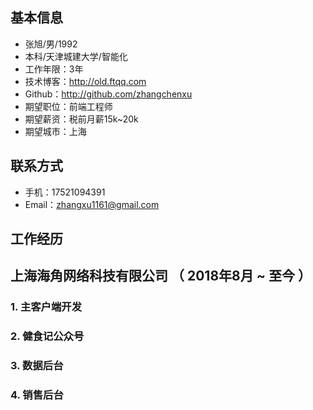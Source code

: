 ##  基本信息

 - 张旭/男/1992
 - 本科/天津城建大学/智能化
 - 工作年限：3年
 - 技术博客：http://old.ftqq.com
 - Github：http://github.com/zhangchenxu 
 - 期望职位：前端工程师
 - 期望薪资：税前月薪15k~20k
 - 期望城市：上海

## 联系方式

- 手机：17521094391
- Email：zhangxu1161@gmail.com

## 工作经历

## 上海海角网络科技有限公司 （ 2018年8月 ~ 至今 ）

### 1. 主客户端开发

### 2. 健食记公众号

### 3. 数据后台

### 4. 销售后台


